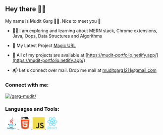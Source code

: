 <h2 align="left">Hey there 👋👋</h2> 
My name is Mudit Garg 🧑‍💻. Nice to meet you 🤝

- 👨‍💻 I am exploring and learning about MERN stack, Chrome extensions, Java, Oops, Data Structures and Algorithms

- 🔭 My Latest Project [Magic URL](https://magic-url.cyclic.app/)

- 💼 All of my projects are available at [https://mudit-portfolio.netlify.app/](https://mudit-portfolio.netlify.app/)

- 📬 Let's connect over mail. Drop me mail at muditgarg1211@gmail.com

<h3 align="left">Connect with me:</h3>
<p align="left">
<a href="https://linkedin.com/in/garg-mudit/" target="blank"><img align="center" src="https://raw.githubusercontent.com/rahuldkjain/github-profile-readme-generator/master/src/images/icons/Social/linked-in-alt.svg" alt="/garg-mudit/" height="30" width="40" /></a>
</p>

<h3 align="left">Languages and Tools:</h3>
<p>
<a href="https://www.java.com" target="_blank" rel="noreferrer"> <img src="https://raw.githubusercontent.com/devicons/devicon/master/icons/java/java-original.svg" alt="java" width="40" height="40"/> </a>
<a href="https://www.w3.org/html/" target="_blank" rel="noreferrer"> <img src="https://raw.githubusercontent.com/devicons/devicon/master/icons/html5/html5-original-wordmark.svg" alt="html5" width="40" height="40"/> </a>
<a href="https://developer.mozilla.org/en-US/docs/Web/JavaScript" target="_blank" rel="noreferrer"> <img src="https://raw.githubusercontent.com/devicons/devicon/master/icons/javascript/javascript-original.svg" alt="javascript" width="40" height="40"/> </a> 
<a href="https://reactjs.org/" target="_blank" rel="noreferrer"> <img src="https://raw.githubusercontent.com/devicons/devicon/master/icons/react/react-original-wordmark.svg" alt="react" width="40" height="40"/> </a> 
</p>
